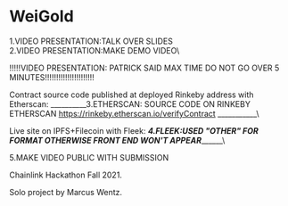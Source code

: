 # WeiGold
1.VIDEO PRESENTATION:TALK OVER SLIDES\
2.VIDEO PRESENTATION:MAKE DEMO VIDEO\

!!!!!VIDEO PRESENTATION: PATRICK SAID MAX TIME DO NOT GO OVER 5 MINUTES!!!!!!!!!!!!!!!!!!!!!!

Contract source code published at deployed Rinkeby address with Etherscan:
__________3.ETHERSCAN: SOURCE CODE ON RINKEBY ETHERSCAN https://rinkeby.etherscan.io/verifyContract ___________\

Live site on IPFS+Filecoin with Fleek:
_______4.FLEEK:USED "OTHER" FOR FORMAT OTHERWISE FRONT END WON'T APPEAR_____________\

5.MAKE VIDEO PUBLIC WITH SUBMISSION

Chainlink Hackathon Fall 2021.

Solo project by Marcus Wentz.
